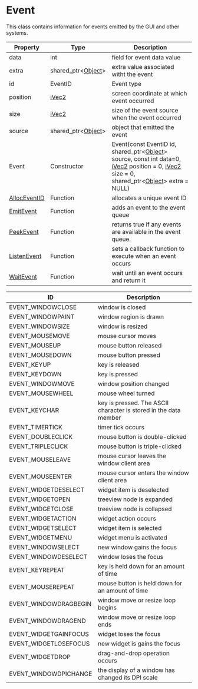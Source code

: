 # Event #

This class contains information for events emitted by the GUI and other systems.

| Property | Type | Description |
|-----|-----|-----|
| data | int | field for event data value |
| extra | shared_ptr<[Object](Object.md)\> | extra value associated witht the event |
| id | EventID | Event type |
| position | [iVec2](iVec2.md) | screen coordinate at which event occurred |
| size | [iVec2](iVec2.md) | size of the event source when the event occurred |
| source | shared_ptr<[Object](Object.md)\> | object that emitted the event |
| Event | Constructor | Event(const EventID id, shared_ptr<[Object](Object.md)\> source, const int data=0, [iVec2](iVec2.md) position = 0, [iVec2](iVec2.md) size = 0, shared_ptr<[Object](Object.md)\> extra = NULL) |
| [AllocEventID](AllocEventID.md) | Function | allocates a unique event ID |
| [EmitEvent](EmitEvent.md) | Function | adds an event to the event queue |
| [PeekEvent](PeekEvent.md) | Function | returns true if any events are available in the event queue. |
| [ListenEvent](ListenEvent.md) | Function | sets a callback function to execute when an event occurs |
| [WaitEvent](WaitEvent.md) | Function | wait until an event occurs and return it |

| ID | Description |
| --- | --- |
| EVENT_WINDOWCLOSE | window is closed |
| EVENT_WINDOWPAINT | window region is drawn |
| EVENT_WINDOWSIZE | window is resized |
| EVENT_MOUSEMOVE | mouse cursor moves |
| EVENT_MOUSEUP | mouse button released |
| EVENT_MOUSEDOWN | mouse button pressed |
| EVENT_KEYUP | key is released |
| EVENT_KEYDOWN | key is pressed |
| EVENT_WINDOWMOVE | window position changed |
| EVENT_MOUSEWHEEL | mouse wheel turned |
| EVENT_KEYCHAR | key is pressed. The ASCII character is stored in the data member |
| EVENT_TIMERTICK | timer tick occurs |
| EVENT_DOUBLECLICK | mouse button is double-clicked |
| EVENT_TRIPLECLICK | mouse button is triple-clicked |
| EVENT_MOUSELEAVE | mouse cursor leaves the window client area |
| EVENT_MOUSEENTER | mouse cursor enters the window client area |
| EVENT_WIDGETDESELECT | widget item is deselected |
| EVENT_WIDGETOPEN | treeview node is expanded |
| EVENT_WIDGETCLOSE | treeview node is collapsed |
| EVENT_WIDGETACTION | widget action occurs | 
| EVENT_WIDGETSELECT | widget item is selected |
| EVENT_WIDGETMENU | widget menu is activated | 
| EVENT_WINDOWSELECT | new window gains the focus |
| EVENT_WINDOWDESELECT | window loses the focus |
| EVENT_KEYREPEAT | key is held down for an amount of time |
| EVENT_MOUSEREPEAT | mouse button is held down for an amount of time |
| EVENT_WINDOWDRAGBEGIN | window move or resize loop begins |
| EVENT_WINDOWDRAGEND | window move or resize loop ends |
| EVENT_WIDGETGAINFOCUS | widget loses the focus |
| EVENT_WIDGETLOSEFOCUS | new widget is gains the focus |
| EVENT_WIDGETDROP | drag-and-drop operation occurs |
| EVENT_WINDOWDPICHANGE | the display of a window has changed its DPI scale |
